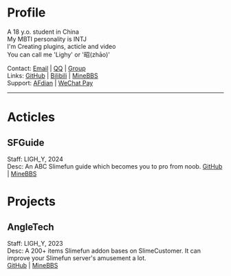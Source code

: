 # Profile 
A 18 y.o. student in China  
My MBTI personality is INTJ  
I'm Creating plugins, acticle and video  
You can call me 'Lighy' or '昭(zhāo)'

Contact: [Email](1368139692@qq.com) | [QQ](https://qm.qq.com/q/ECP60yw5r4) | [Group](http://qm.qq.com/cgi-bin/qm/qr?_wv=1027&k=Kh1DuVgse-NpJxnVfroy3AkgzI_zR2yd&authKey=jovTmi9Va3OwvxZyQObomhvy3637ppdducos5vHgpJOlpkCeRUlMZ3PwVhEBepgv&noverify=0&group_code=895650188)   
Links: [GitHub](https://github.com/1368139692) | [Bilibili](https://b23.tv/urw2yXc) | [MineBBS](https://www.minebbs.com/members/ligh_y.80959/)  
Support: [AFdian](https://afdian.net/a/LIGH_Y) | [WeChat Pay](https://img2.imgtp.com/2024/03/29/zqGIZDyG.JPG)

---
# Acticles

## SFGuide   
Staff: LIGH_Y, 2024  
Desc: An ABC Slimefun guide which becomes you to pro from noob. 
[GitHub](https://github.com/1368139692/SFGuide) | [MineBBS](https://www.minebbs.com/threads/10.23361/)

# Projects

## AngleTech  
Staff: LIGH_Y, 2023  
Desc: A 200+ items Slimefun addon bases on SlimeCustomer. It can improve your Slimefun server's amusement a lot.  
[GitHub](https://github.com/1368139692/AngleTech) | [MineBBS](https://www.minebbs.com/threads/angletech-200.24598/)

